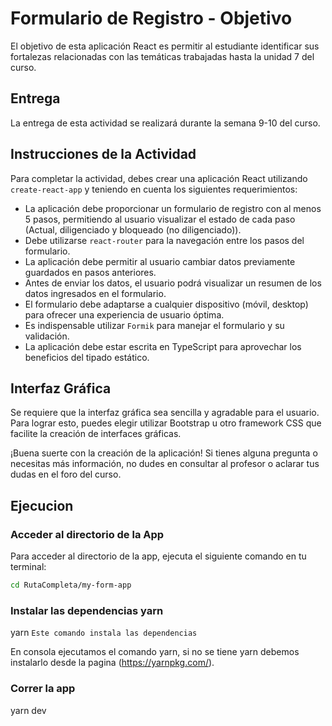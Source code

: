 # Formulario de Registro - Objetivo

El objetivo de esta aplicación React es permitir al estudiante identificar sus fortalezas relacionadas con las temáticas trabajadas hasta la unidad 7 del curso.

## Entrega

La entrega de esta actividad se realizará durante la semana 9-10 del curso.

## Instrucciones de la Actividad

Para completar la actividad, debes crear una aplicación React utilizando `create-react-app` y teniendo en cuenta los siguientes requerimientos:

* La aplicación debe proporcionar un formulario de registro con al menos 5 pasos, permitiendo al usuario visualizar el estado de cada paso (Actual, diligenciado y bloqueado (no diligenciado)).
* Debe utilizarse `react-router` para la navegación entre los pasos del formulario.
* La aplicación debe permitir al usuario cambiar datos previamente guardados en pasos anteriores.
* Antes de enviar los datos, el usuario podrá visualizar un resumen de los datos ingresados en el formulario.
* El formulario debe adaptarse a cualquier dispositivo (móvil, desktop) para ofrecer una experiencia de usuario óptima.
* Es indispensable utilizar `Formik` para manejar el formulario y su validación.
* La aplicación debe estar escrita en TypeScript para aprovechar los beneficios del tipado estático.

## Interfaz Gráfica

Se requiere que la interfaz gráfica sea sencilla y agradable para el usuario. Para lograr esto, puedes elegir utilizar Bootstrap u otro framework CSS que facilite la creación de interfaces gráficas.

¡Buena suerte con la creación de la aplicación! Si tienes alguna pregunta o necesitas más información, no dudes en consultar al profesor o aclarar tus dudas en el foro del curso.


## Ejecucion

### Acceder al directorio de la App

Para acceder al directorio de la app, ejecuta el siguiente comando en tu terminal:

```bash
cd RutaCompleta/my-form-app
```
### Instalar las dependencias yarn

yarn  `Este comando instala las dependencias`

En consola ejecutamos el comando yarn, si no se tiene yarn debemos instalarlo desde la pagina (https://yarnpkg.com/).

### Correr la app

yarn dev